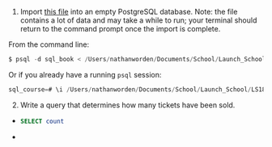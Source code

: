 1. Import [this file](https://raw.githubusercontent.com/launchschool/sql_course_data/master/sql-and-relational-databases/relational-data-and-joins/working-with-multiple-tables/theater_full.sql) into an empty PostgreSQL database. Note: the file contains a lot of data and may take a while to run; your terminal should return to the command prompt once the import is complete.

From the command line:

```sql
$ psql -d sql_book < /Users/nathanworden/Documents/School/Launch_School/LS180_Database_Foundations/03.relational_data_and_joins/theater_full.sql
```

Or if you already have a running `psql` session:

```sql
sql_course=# \i /Users/nathanworden/Documents/School/Launch_School/LS180_Database_Foundations/03.relational_data_and_joins/theater_full.sql
```

2. Write a query that determines how many tickets have been sold.

- ```sql
  SELECT count
  ```

- 